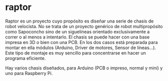 # raptor
Raptor es un proyecto cuyo propósito es diseñar una serie de chasis de robot velocista. No se trata de un proyecto genérico de robot multipropósito como Sapoconcho sino de un siguelíneas orientado exclusivamente a correr o al menos a intentarlo. El chasis se puede hacer con una base impresa en 3D o bien con una PCB. En los dos casos está preparada para montar en ella módulos (Arduino, Driver de motores, Sensor de líneas…). Este tipo de montaje es muy sencillo para concentrarse en hacer un programa eficiente.

Hay varios chasis diseñados, para Arduino (PCB o impreso, normal y mini) y uno para Raspberry Pi.
